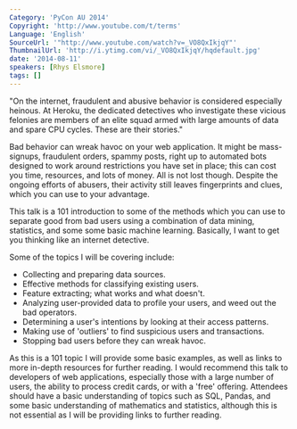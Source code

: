 ```yaml
---
Category: 'PyCon AU 2014'
Copyright: 'http://www.youtube.com/t/terms'
Language: 'English'
SourceUrl: '"http://www.youtube.com/watch?v=_VO8QxIkjqY"'
ThumbnailUrl: 'http://i.ytimg.com/vi/_VO8QxIkjqY/hqdefault.jpg'
date: '2014-08-11'
speakers: [Rhys Elsmore]
tags: []
---
```

"On the internet, fraudulent and abusive behavior is considered especially heinous. At Heroku, the dedicated detectives who investigate these vicious felonies are members of an elite squad armed with large amounts of data and spare CPU cycles. These are their stories."

Bad behavior can wreak havoc on your web application. It might be mass-signups, fraudulent orders, spammy posts, right up to automated bots designed to work around restrictions you have set in place; this can cost you time, resources, and lots of money. All is not lost though. Despite the ongoing efforts of abusers, their activity still leaves fingerprints and clues, which you can use to your advantage.

This talk is a 101 introduction to some of the methods which you can use to separate good from bad users using a combination of data mining, statistics, and some some basic machine learning. Basically, I want to get you thinking like an internet detective.

Some of the topics I will be covering include:

- Collecting and preparing data sources.
- Effective methods for classifying existing users.
- Feature extracting; what works and what doesn't.
- Analyzing user-provided data to profile your users, and weed out the bad operators.
- Determining a user's intentions by looking at their access patterns.
- Making use of 'outliers' to find suspicious users and transactions.
- Stopping bad users before they can wreak havoc.

As this is a 101 topic I will provide some basic examples, as well as links to more in-depth resources for further reading. I would recommend this talk to developers of web applications, especially those with a large number of users, the ability to process credit cards, or with a 'free' offering. Attendees should have a basic understanding of topics such as SQL, Pandas, and some basic understanding of mathematics and statistics, although this is not essential as I will be providing links to further reading.